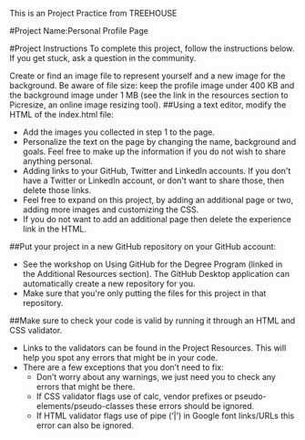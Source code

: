 This is an Project Practice from TREEHOUSE

#Project Name:Personal Profile Page

#Project Instructions
To complete this project, follow the instructions below. If you get stuck, ask a question in the community.

Create or find an image file to represent yourself and a new image for the background. Be aware of file size: keep the profile image under 400 KB and the background image under 1 MB (see the link in the resources section to Picresize, an online image resizing tool).
##Using a text editor, modify the HTML of the index.html file:
* Add the images you collected in step 1 to the page.
* Personalize the text on the page by changing the name, background and goals. Feel free to make up the information if you do not wish to share anything personal.
* Adding links to your GitHub, Twitter and LinkedIn accounts. If you don't have a Twitter or LinkedIn account, or don't want to share those, then delete those links.
* Feel free to expand on this project, by adding an additional page or two, adding more images and customizing the CSS.
* If you do not want to add an additional page then delete the experience link in the HTML.

##Put your project in a new GitHub repository on your GitHub account:
* See the workshop on Using GitHub for the Degree Program (linked in the Additional Resources section). The GitHub Desktop application can automatically create a new repository for you.
* Make sure that you're only putting the files for this project in that repository.

##Make sure to check your code is valid by running it through an HTML and CSS validator.
* Links to the validators can be found in the Project Resources. This will help you spot any errors that might be in your code.
* There are a few exceptions that you don’t need to fix:
  * Don’t worry about any warnings, we just need you to check any errors that might be there.
  * If CSS validator flags use of calc, vendor prefixes or pseudo-elements/pseudo-classes these errors should be ignored.
  * If HTML validator flags use of pipe (‘|’) in Google font links/URLs this error can also be ignored.
